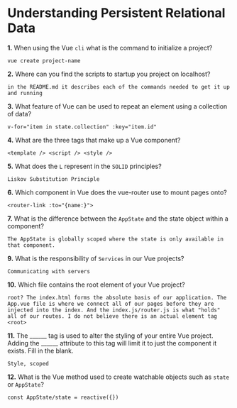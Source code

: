 # Understanding Persistent Relational Data

**1.** When using the Vue `cli` what is the command to initialize a project?
<!-- enter you answer in the space below -->
```
vue create project-name
```
**2.** Where can you find the scripts to startup you project on localhost?
<!-- enter you answer in the space below -->
```
in the README.md it describes each of the commands needed to get it up and running
```
**3.** What feature of Vue can be used to repeat an element using a collection of data?
<!-- enter you answer in the space below -->
```
v-for="item in state.collection" :key="item.id"
```
**4.** What are the three tags that make up a Vue component?
<!-- enter you answer in the space below -->
```
<template /> <script /> <style />
```
**5.** What does the `L` represent in the `SOLID` principles?
<!-- enter you answer in the space below -->
```
Liskov Substitution Principle
```
**6.** Which component in Vue does the vue-router use to mount pages onto?
<!-- enter you answer in the space below -->
```
<router-link :to="{name:}">
```
**7.** What is the difference between the `AppState` and the state object within a component?
<!-- enter you answer in the space below -->
```
The AppState is globally scoped where the state is only available in that component.
```
**9.** What is the responsibility of `Services` in our Vue projects?
<!-- enter you answer in the space below -->
```
Communicating with servers
```
**10.** Which file contains the root element of your Vue project?
<!-- enter you answer in the space below -->
```
root? The index.html forms the absolute basis of our application. The App.vue file is where we connect all of our pages before they are injected into the index. And the index.js/router.js is what "holds" all of our routes. I do not believe there is an actual element tag <root>
```
**11.** The ______ tag is used to alter the styling of your entire Vue project.  Adding the ______ attribute to this tag will limit it to just the component it exists.  Fill in the blank.
<!-- enter you answer in the space below -->
```
Style, scoped
```
**12.** What is the Vue method used to create watchable objects such as `state` or `AppState`?
<!-- enter you answer in the space below -->
```
const AppState/state = reactive({})
```